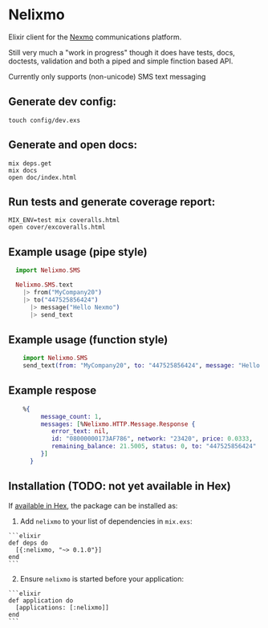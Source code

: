 # Nelixmo

Elixir client for the [Nexmo](https://www.nexmo.com/) communications platform.

Still very much a "work in progress" though it does have tests, docs, doctests,  validation and both a piped and simple finction based API.

Currently only supports (non-unicode) SMS text messaging

## Generate dev config:
    touch config/dev.exs

## Generate and open docs:
    mix deps.get
    mix docs
    open doc/index.html

## Run tests and generate coverage report:
    MIX_ENV=test mix coveralls.html
    open cover/excoveralls.html

## Example usage (pipe style)

```elixir
  import Nelixmo.SMS

  Nelixmo.SMS.text
    |> from("MyCompany20")
    |> to("447525856424")
      |> message("Hello Nexmo")
      |> send_text
```

## Example usage (function style)

```elixir
    import Nelixmo.SMS
    send_text(from: "MyCompany20", to: "447525856424", message: "Hello Nexmo")
```

## Example respose

```elixir
    %{
         message_count: 1,
         messages: [%Nelixmo.HTTP.Message.Response {
            error_text: nil,
            id: "08000000173AF786", network: "23420", price: 0.0333,
            remaining_balance: 21.5005, status: 0, to: "447525856424"
         }]
      }
```
 
## Installation (TODO: not yet available in Hex)

If [available in Hex](https://hex.pm/docs/publish), the package can be installed as:

  1. Add `nelixmo` to your list of dependencies in `mix.exs`:

    ```elixir
    def deps do
      [{:nelixmo, "~> 0.1.0"}]
    end
    ```

  2. Ensure `nelixmo` is started before your application:

    ```elixir
    def application do
      [applications: [:nelixmo]]
    end
    ```

